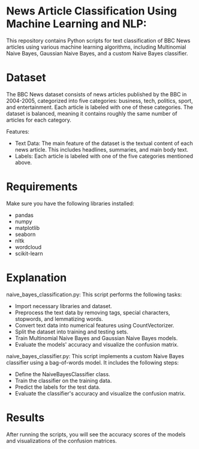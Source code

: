 # News Article Classification Using Machine Learning and NLP:
This repository contains Python scripts for text classification of BBC News articles using various machine learning algorithms, including Multinomial Naive Bayes, Gaussian Naive Bayes, and a custom Naive Bayes classifier.

# Dataset
The BBC News dataset consists of news articles published by the BBC in 2004-2005, categorized into five categories: business, tech, politics, sport, and entertainment. Each article is labeled with one of these categories. The dataset is balanced, meaning it contains roughly the same number of articles for each category.

Features:
- Text Data: The main feature of the dataset is the textual content of each news article. This includes headlines, summaries, and main body text.
- Labels: Each article is labeled with one of the five categories mentioned above.

# Requirements
Make sure you have the following libraries installed:
- pandas
- numpy
- matplotlib
- seaborn
- nltk
- wordcloud
- scikit-learn

# Explanation
naive_bayes_classification.py: This script performs the following tasks:
- Import necessary libraries and dataset.
- Preprocess the text data by removing tags, special characters, stopwords, and lemmatizing words.
- Convert text data into numerical features using CountVectorizer.
- Split the dataset into training and testing sets.
- Train Multinomial Naive Bayes and Gaussian Naive Bayes models.
- Evaluate the models' accuracy and visualize the confusion matrix.

naive_bayes_classifier.py: This script implements a custom Naive Bayes classifier using a bag-of-words model. It includes the following steps:
- Define the NaiveBayesClassifier class.
- Train the classifier on the training data.
- Predict the labels for the test data.
- Evaluate the classifier's accuracy and visualize the confusion matrix.

# Results
After running the scripts, you will see the accuracy scores of the models and visualizations of the confusion matrices.
